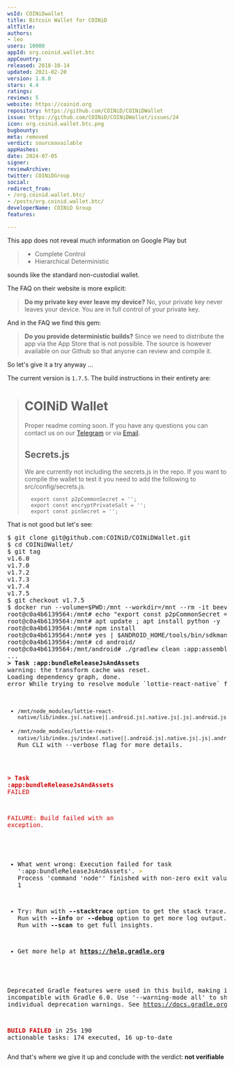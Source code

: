```yaml
---
wsId: COINiDwallet
title: Bitcoin Wallet for COINiD
altTitle: 
authors:
- leo
users: 10000
appId: org.coinid.wallet.btc
appCountry: 
released: 2018-10-14
updated: 2021-02-20
version: 1.8.0
stars: 4.4
ratings: 
reviews: 5
website: https://coinid.org
repository: https://github.com/COINiD/COINiDWallet
issue: https://github.com/COINiD/COINiDWallet/issues/24
icon: org.coinid.wallet.btc.png
bugbounty: 
meta: removed
verdict: sourceavailable
appHashes: 
date: 2024-07-05
signer: 
reviewArchive: 
twitter: COINiDGroup
social: 
redirect_from:
- /org.coinid.wallet.btc/
- /posts/org.coinid.wallet.btc/
developerName: COINiD Group
features: 

---
```


This app does not reveal much information on Google Play but

> - Complete Control
> - Hierarchical Deterministic

sounds like the standard non-custodial wallet.

The FAQ on their website is more explicit:

> **Do my private key ever leave my device?** 
> No, your private key never leaves your device. You are in full control of your
private key.

And in the FAQ we find this gem:

> **Do you provide deterministic builds?**
> Since we need to distribute the app via the App Store that is not possible.
The source is however available on our Github so that anyone can review and
compile it.

So let's give it a try anyway ...

The current version is `1.7.5`. The build instructions in their entirety are:

> # COINiD Wallet
> 
> Proper readme coming soon. If you have any questions you can contact us on our [Telegram](https://t.me/joinchat/IARCoBAdhQOIEN_7u941Qg) or via [Email](mailto:info@coinid.org).
> 
> ## Secrets.js
> We are currently not including the secrets.js in the repo. If you want to compile the wallet to test it you need to add the following to src/config/secrets.js.
>
>       export const p2pCommonSecret = '';
>       export const encryptPrivateSalt = '';
>       export const pinSecret = '';

That is not good but let's see:

<div class="language-plaintext highlighter-rouge">
<div class="highlight">
<pre class="highlight">
$ git clone git@github.com:COINiD/COINiDWallet.git
$ cd COINiDWallet/
$ git tag
v1.6.0
v1.7.0
v1.7.2
v1.7.3
v1.7.4
v1.7.5
$ git checkout v1.7.5
$ docker run --volume=$PWD:/mnt --workdir=/mnt --rm -it beevelop/cordova bash
root@c0a4b6139564:/mnt# echo "export const p2pCommonSecret = '';export const encryptPrivateSalt = '';export const pinSecret = '';" > src/config/secrets.js
root@c0a4b6139564:/mnt# apt update ; apt install python -y
root@c0a4b6139564:/mnt# npm install
root@c0a4b6139564:/mnt# yes | $ANDROID_HOME/tools/bin/sdkmanager "platforms;android-28"
root@c0a4b6139564:/mnt# cd android/
root@c0a4b6139564:/mnt/android# ./gradlew clean :app:assembleRelease
...
<b>&gt; Task :app:bundleReleaseJsAndAssets</b>
warning: the transform cache was reset.
Loading dependency graph, done.
error While trying to resolve module `lottie-react-native` from file `/mnt/src/components/CheckBoxSelect.js`, the package `/mnt/node_modules/lottie-react-native/package.json` was successfully found. However, this package itself specifies a `main` module field that could not be resolved (`/mnt/node_modules/lottie-react-native/lib/index.js`. Indeed, none of these files exist:

  * `/mnt/node_modules/lottie-react-native/lib/index.js(.native||.android.js|.native.js|.js|.android.json|.native.json|.json|.android.ts|.native.ts|.ts|.android.tsx|.native.tsx|.tsx)`
  * `/mnt/node_modules/lottie-react-native/lib/index.js/index(.native||.android.js|.native.js|.js|.android.json|.native.json|.json|.android.ts|.native.ts|.ts|.android.tsx|.native.tsx|.tsx)`. Run CLI with --verbose flag for more details.

<font color="#CC0000"><b>&gt; Task :app:bundleReleaseJsAndAssets</b></font><font color="#CC0000"> FAILED</font>

<font color="#CC0000">FAILURE: Build failed with an exception.</font>

* What went wrong:
Execution failed for task &apos;:app:bundleReleaseJsAndAssets&apos;.
<font color="#C4A000">&gt; </font>Process &apos;command &apos;node&apos;&apos; finished with non-zero exit value 1

* Try:
Run with <b>--stacktrace</b> option to get the stack trace. Run with <b>--info</b> or <b>--debug</b> option to get more log output. Run with <b>--scan</b> to get full insights.

* Get more help at <b>https://help.gradle.org</b>

Deprecated Gradle features were used in this build, making it incompatible with Gradle 6.0.
Use &apos;--warning-mode all&apos; to show the individual deprecation warnings.
See https://docs.gradle.org/5.1.1/userguide/command_line_interface.html#sec:command_line_warnings

<font color="#CC0000"><b>BUILD FAILED</b></font> in 25s
190 actionable tasks: 174 executed, 16 up-to-date
</pre></div></div>

And that's where we give it up and conclude with the verdict: **not verifiable**

